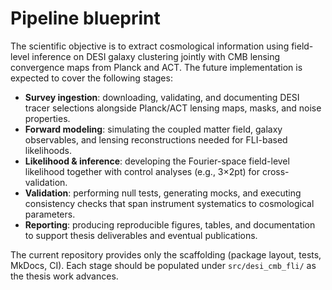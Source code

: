 # Pipeline blueprint

The scientific objective is to extract cosmological information using
field-level inference on DESI galaxy clustering jointly with CMB lensing
convergence maps from Planck and ACT. The future implementation is expected to
cover the following stages:

- **Survey ingestion**: downloading, validating, and documenting DESI tracer
  selections alongside Planck/ACT lensing maps, masks, and noise properties.
- **Forward modeling**: simulating the coupled matter field, galaxy observables,
  and lensing reconstructions needed for FLI-based likelihoods.
- **Likelihood & inference**: developing the Fourier-space field-level
  likelihood together with control analyses (e.g., 3×2pt) for cross-validation.
- **Validation**: performing null tests, generating mocks, and executing
  consistency checks that span instrument systematics to cosmological
  parameters.
- **Reporting**: producing reproducible figures, tables, and documentation to
  support thesis deliverables and eventual publications.

The current repository provides only the scaffolding (package layout, tests,
MkDocs, CI). Each stage should be populated under `src/desi_cmb_fli/` as the
thesis work advances.
